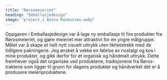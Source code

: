 ```yaml
---
title: "Rørosmeieriet"
heading: "Emballasjedesign"
image: "project_1_Anina Rasmussen.webp"
---
```


Oppgaven i Emballasjedesign var å lage ny emballasje til fire produkter fra Rørosmeieriet, og gjøre meieriet mer attraktivt for en yngre målgruppe. Målet var å skape et helt nytt visuelt uttrykk uten likhetstrekk med de tidligere pakningene. Jeg ønsket å vekke en følelse av nostalgi og kos i mine produkter, og gikk derfor for et organisk og håndmalt uttrykk. Dette fremhever også det organiske ved produktene, tradisjonene fra Røros-traktene som ligger til grunn for dagens produkter og håndverket det er å produsere meieriproduktene.

